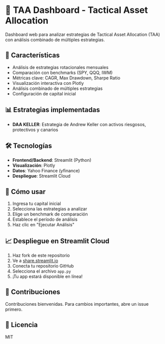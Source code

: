 # 🎯 TAA Dashboard - Tactical Asset Allocation

Dashboard web para analizar estrategias de Tactical Asset Allocation (TAA) con análisis combinado de múltiples estrategias.

## 🚀 Características

- Análisis de estrategias rotacionales mensuales
- Comparación con benchmarks (SPY, QQQ, IWM)
- Métricas clave: CAGR, Max Drawdown, Sharpe Ratio
- Visualización interactiva con Plotly
- Análisis combinado de múltiples estrategias
- Configuración de capital inicial

## 📊 Estrategias implementadas

- **DAA KELLER**: Estrategia de Andrew Keller con activos riesgosos, protectivos y canarios

## 🛠️ Tecnologías

- **Frontend/Backend**: Streamlit (Python)
- **Visualización**: Plotly
- **Datos**: Yahoo Finance (yfinance)
- **Despliegue**: Streamlit Cloud

## 🚀 Cómo usar

1. Ingresa tu capital inicial
2. Selecciona las estrategias a analizar
3. Elige un benchmark de comparación
4. Establece el período de análisis
5. Haz clic en "Ejecutar Análisis"

## 📈 Despliegue en Streamlit Cloud

1. Haz fork de este repositorio
2. Ve a [share.streamlit.io](https://share.streamlit.io)
3. Conecta tu repositorio GitHub
4. Selecciona el archivo `app.py`
5. ¡Tu app estará disponible en línea!

## 🤝 Contribuciones

Contribuciones bienvenidas. Para cambios importantes, abre un issue primero.

## 📄 Licencia

MIT
